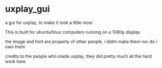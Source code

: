 # uxplay_gui
a gui for uxplay, to make it look a little nicer

This is built for ubuntu/linux computers running on a 1080p display

the image and font are property of other people, i didnt make them nor do i own them

credits to the people who made uxplay, they did pretty much all the hard work here
